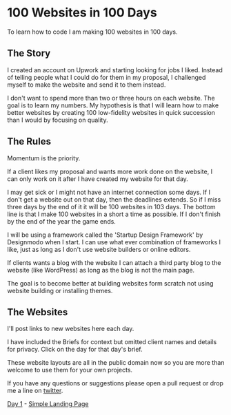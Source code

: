 # 100 Websites in 100 Days

To learn how to code I am making 100 websites in 100 days.

## The Story

I created an account on Upwork and starting looking for jobs I liked. Instead of telling people what I could do for them in my proposal, I challenged myself to make the website and send it to them instead.

I don't want to spend more than two or three hours on each website. The goal is to learn my numbers. My hypothesis is that I will learn how to make better websites by creating 100 low-fidelity websites in quick succession than I would by focusing on quality.

## The Rules

Momentum is the priority.

If a client likes my proposal and wants more work done on the website, I can only work on it after I have created my website for that day.

I may get sick or I might not have an internet connection some days. If I don't get a website out on that day, then the deadlines extends. So if I miss three days by the end of it it will be 100 websites in 103 days. The bottom line is that I make 100 websites in a short a time as possible. If I don't finish by the end of the year the game ends.

I will be using a framework called the 'Startup Design Framework' by Designmodo when I start. I can use what ever combination of frameworks I like, just as long as I don't use website builders or online editors.

If clients wants a blog with the website I can attach a third party blog to the website (like WordPress) as long as the blog is not the main page.

The goal is to become better at building websites form scratch not using website building or installing themes.

## The Websites

I'll post links to new websites here each day.

I have included the Briefs for context but omitted client names and details for privacy. Click on the day for that day's brief.

These website layouts are all in the public domain now so you are more than welcome to use them for your own projects.

If you have any questions or suggestions please open a pull request or drop me a line on [twitter](https://twitter.com/joshpitzalis).

[Day 1](https://github.com/joshpitzalis/websites) - [Simple Landing Page](http://joshpitzalis.github.io/websites/)
